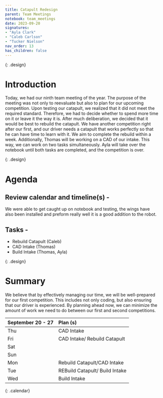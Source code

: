```yaml
---
title: Catapult Redesign 
parent: Team Meetings
notebook: team_meetings
date: 2023-09-20
signatures:
- "Ayla Clark"
- "Caleb Carlson"
- "Tucker Nielson"
nav_order: 13
has_children: false
---
```


{: .design}
# Introduction 
Today, we had our ninth team meeting of the year. The purpose of the meeting was not only to reevaluate but also to plan for our upcoming competition. Upon testing our catapult, we realized that it did not meet the required standard. Therefore, we had to decide whether to spend more time on it or leave it the way it is. After much deliberation, we decided that it would be best to rebuild the catapult. We have another competition right after our first, and our driver needs a catapult that works perfectly so that he can have time to learn with it. We aim to complete the rebuild within a week. Additionally, Thomas will be working on a CAD of our intake. This way, we can work on two tasks simultaneously. Ayla will take over the notebook until both tasks are completed, and the competition is over.


{: .design}
# Agenda 

## Review calendar and timeline(s) -
We were able to get caught up on notebook and testing, the wings have also been installed and preform really well it is a good addition to the robot.

## Tasks -
* Rebuild Catapult				    (Caleb)
* CAD Intake			   (Thomas)
* Build Intake        (Thomas, Ayla)

{: .design}
# Summary

We believe that by effectively managing our time, we will be well-prepared for our first competition. This includes not only coding, but also ensuring that our driver is experienced. By planning ahead now, we can minimize the amount of work we need to do between our first and second competitions.

| September 20 - 27  | Plan (s) |
|:---|:---|
| Thu | CAD Intake |
| Fri | CAD Intake/ Rebuild Catapult|
| Sat | |
| Sun |  |
| Mon | Rebuild Catapult/CAD Intake|
| Tue | REBuild Catapult/ Build Intake |
| Wed | Build Intake |
{: .calendar}